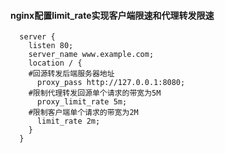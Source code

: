#### nginx配置limit_rate实现客户端限速和代理转发限速
```
  server {
    listen 80;
    server_name www.example.com;
    location / {
    #回源转发后端服务器地址  
      proxy_pass http://127.0.0.1:8080; 
    #限制代理转发回源单个请求的带宽为5M
      proxy_limit_rate 5m;
    #限制客户端单个请求的带宽为2M
      limit_rate 2m;    
    }
  }
```